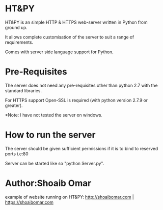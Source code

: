 # HT&PY
HT&PY is an simple HTTP & HTTPS web-server written in Python from ground up.

It allows complete customisation of the server to suit a range of requirements.

Comes with server side language support for Python.


# Pre-Requisites
The server does not need any pre-requisites other than python 2.7 with the standard libraries.

For HTTPS support Open-SSL is required (with python version 2.7.9 or greater).

*Note: I have not tested the server on windows.


# How to run the server
The server should be given sufficient permissions if it is to bind to reserved ports i.e:80

Server can be started like so "python Server.py".

# Author:Shoaib Omar
example of website running on HT&PY: http://shoaibomar.com | https://shoaibomar.com
